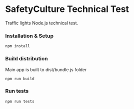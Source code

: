 # SafetyCulture Technical Test

Traffic lights Node.js technical test.

### Installation & Setup
```
npm install
```

### Build distribution
Main app is built to dist/bundle.js folder
```
npm run build
```

### Run tests
```
npm run tests
```
